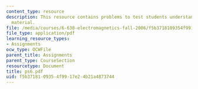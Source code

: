 ```yaml
---
content_type: resource
description: This resource contains problems to test students understanding of course
  material.
file: /media/courses/6-630-electromagnetics-fall-2006/f5b3718109354f9917e24b21a4873744_ps6.pdf
file_type: application/pdf
learning_resource_types:
- Assignments
ocw_type: OCWFile
parent_title: Assignments
parent_type: CourseSection
resourcetype: Document
title: ps6.pdf
uid: f5b37181-0935-4f99-17e2-4b21a4873744
---
```

